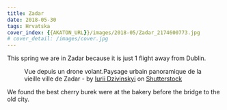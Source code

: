 ```yaml
---
title: Zadar
date: 2018-05-30
tags: Hrvatska
cover_index: {{AKATON_URL}}/images/2018-05/Zadar_2174600773.jpg
# cover_detail: /images/cover.jpg
---
```


<p>This spring we are in Zadar because it is just 1 flight away from Dublin. </p>

<figure class="wp-block-image size-large">
    <img src="{{AKATON_URL}}/images/2018-05/Zadar_2174600773.jpg" alt=""/>
    <figcaption class="wp-element-caption"> Vue depuis un drone volant.Paysage urbain panoramique de la vieille ville de Zadar - by <a href="https://www.shutterstock.com/fr/g/Dzivinskyi">Iurii Dzivinskyi</a> on <a rel="noreferrer noopener" href="https://www.shutterstock.com/fr/image-photo/aerophotography-view-flying-drone-cityscape-old-2174600773" target="_blank">Shutterstock</a>
    </figcaption>
</figure>

<p>We found the best cherry burek were at the bakery before the bridge to the old city.</p>
